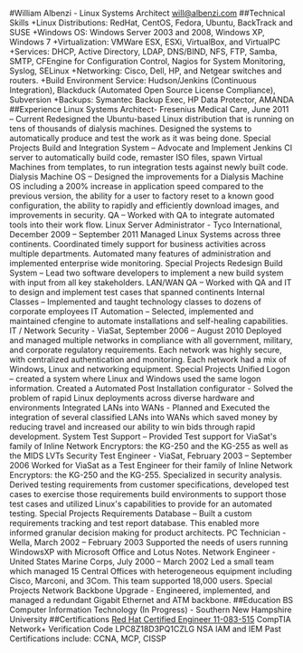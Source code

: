 #William Albenzi - Linux Systems Architect
<will@albenzi.com>
##Technical Skills
+Linux Distributions: RedHat, CentOS, Fedora, Ubuntu, BackTrack and SUSE
+Windows OS: Windows Server 2003 and 2008, Windows XP, Windows 7
+Virtualization: VMWare ESX, ESXi, VirtualBox, and VirtualPC
+Services: DHCP, Active Directory, LDAP, DNS/BIND, NFS, FTP, Samba, SMTP, CFEngine for Configuration Control, Nagios for System Monitoring, Syslog, SELinux
+Networking: Cisco, Dell, HP, and Netgear switches and routers.
+Build Environment Service: Hudson/Jenkins (Continuous Integration), Blackduck (Automated Open Source License Compliance), Subversion
+Backups: Symantec Backup Exec, HP Data Protector, AMANDA
##Experience
Linux Systems Architect- Fresenius Medical Care, June 2011 – Current
Redesigned the Ubuntu-based Linux distribution that is running on tens of thousands of dialysis machines. Designed the systems to automatically produce and test the work as it was being done.
Special Projects
Build and Integration System – Advocate and Implement Jenkins CI server to automatically build code, remaster ISO files, spawn Virtual Machines from templates, to run integration tests against newly built code.
Dialysis Machine OS – Designed the improvements for a Dialysis Machine OS including a 200% increase in application speed compared to the previous version, the ability for a user to factory reset to a known good configuration, the ability to rapidly and efficiently download images, and improvements in security.
QA – Worked with QA to integrate automated tools into their work flow.
Linux Server Administrator - Tyco International, December 2009 – September 2011
Managed Linux Systems across three continents. Coordinated timely support for business activities across multiple departments. Automated many features of administration and implemented enterprise wide monitoring.
Special Projects
Redesign Build System – Lead two software developers to implement a new build system with input from all key stakeholders.
LAN/WAN QA – Worked with QA and IT to design and implement test cases that spanned continents
Internal Classes – Implemented and taught technology classes to dozens of corporate employees
IT Automation – Selected, implemented and maintained cfengine to automate installations and self-healing capabilities.
IT / Network Security - ViaSat, September 2006 – August 2010
Deployed and managed multiple networks in compliance with all government, military, and corporate regulatory requirements. Each network was highly secure, with centralized authentication and monitoring. Each network had a mix of Windows, Linux and networking equipment.
Special Projects
Unified Logon – created a system where Linux and Windows used the same logon information.
Created a Automated Post Installation configurator - Solved the problem of rapid Linux deployments across diverse hardware and environments
Integrated LANs into WANs - Planned and Executed the integration of several classified LANs into WANs which saved money by reducing travel and increased our ability to win bids through rapid development.
System Test Support – Provided Test support for ViaSat's family of Inline Network Encryptors: the KG-250 and the KG-255 as well as the MIDS LVTs
Security Test Engineer - ViaSat, February 2003 – September 2006
Worked for ViaSat as a Test Engineer for their family of Inline Network Encryptors: the KG-250 and the KG-255. Specialized in security analysis. Derived testing requirements from customer specifications, developed test cases to exercise those requirements build environments to support those test cases and utilized Linux's capabilities to provide for an automated testing.
Special Projects
Requirements Database – Built a custom requirements tracking and test report database. This enabled more informed granular decision making for product architects.
PC Technician - Wella, March 2002 – February 2003
Supported the needs of users running WindowsXP with Microsoft Office and Lotus Notes.
Network Engineer - United States Marine Corps, July 2000 – March 2002
Led a small team which managed 15 Central Offices with heterogeneous equipment including Cisco, Marconi, and 3Com. This team supported 18,000 users.
Special Projects
Network Backbone Upgrade - Engineered, implemented, and managed a redundant Gigabit Ethernet and ATM backbone.
##Education
BS Computer Information Technology (In Progress) - Southern New Hampshire University
##Certifications
[Red Hat Certified Engineer 11-083-515](https://www.redhat.com/wapps/training/certification/verify.html?certNumber=111-083-515)
CompTIA Network+ Verification Code LPC8Z18D3PQ1CZLG
NSA IAM and IEM
Past Certifications include: CCNA, MCP, CISSP


